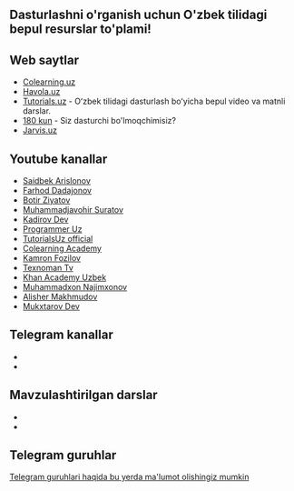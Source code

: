 ## Dasturlashni o'rganish uchun O'zbek tilidagi bepul resurslar to'plami!

## Web saytlar

- [Colearning.uz](https://colearning.uz/)
- [Havola.uz](https://havola.uz)
- [Tutorials.uz](https://tutorials.uz) -  Oʻzbek tilidagi dasturlash boʻyicha bepul video va matnli darslar.
- [180 kun](code.180kun.com) - Siz dasturchi bo'lmoqchimisiz?
- [Jarvis.uz](https://jarvis.uz)

## Youtube kanallar

- [Saidbek Arislonov](https://www.youtube.com/channel/UChEMatfOEAQuny-TIJidM8w)
- [Farhod Dadajonov](https://www.youtube.com/user/Farkhod1982)
- [Botir Ziyatov](https://www.youtube.com/channel/UCITeBYoT2MxV_GDdYK8lSCA)
- [Muhammadjavohir Suratov](https://www.youtube.com/channel/UCVkIqOM_hAlOPnpzWoijFJw)
- [Kadirov Dev](https://www.youtube.com/channel/UCcjcQHyiSPtGMhpiCc4mGfQ)
- [Programmer Uz](https://www.youtube.com/channel/UCwyh6lL8iwZHYO4bF63001A)
- [TutorialsUz official](https://www.youtube.com/channel/UCqMDdl7OhJcdOG84C_57-ag)
- [Colearning Academy](https://www.youtube.com/channel/UCzI4pAWiFDT-Cq0GvEidAdg)
- [Kamron Fozilov](https://www.youtube.com/channel/UCTBc6TDZhL3AXlDKiV2hPoA)
- [Texnoman Tv](https://www.youtube.com/channel/UCfrLSyrxv16cW3-fgbU3iFQ)
- [Khan Academy Uzbek](https://www.youtube.com/channel/UC0S2wQBD9R6wqh2WGIClAdQ)
- [Muhammadxon Najimxonov](https://www.youtube.com/channel/UC80v56_px8LjAg_nTfVgyRw)
- [Alisher Makhmudov](https://www.youtube.com/channel/UC8st6HmY7EpgR7BaQnMvutQ)
- [Mukxtarov Dev](https://www.youtube.com/channel/UCUIZnkM1l7dtymiVy2JHdaw)


## Telegram kanallar

-
-

## Mavzulashtirilgan darslar

-
- 


## Telegram guruhlar

[Telegram guruhlari haqida bu yerda ma'lumot olishingiz mumkin](https://github.com/doniyor2109/awesome-telegram-dev-groups-uz)
